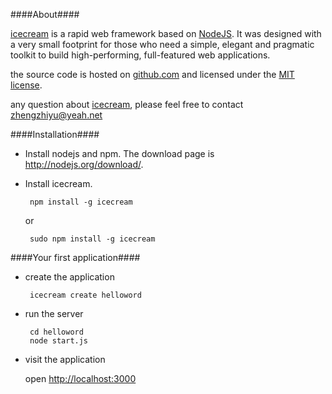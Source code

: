 ####About####

[icecream](http://github.com/zhiyu/icecream) is a rapid web framework based on [NodeJS](http://nodejs.org). It was designed with a very small footprint for those who need a simple, elegant and pragmatic toolkit to build high-performing, full-featured web applications.

the source code is hosted on [github.com](http://github.com/zhiyu/icecream) and licensed under the [MIT license](http://opensource.org/licenses/mit-license.php).

any question about [icecream](http://github.com/zhiyu/icecream), please feel free to contact zhengzhiyu@yeah.net

####Installation####
  * Install nodejs and npm. The download page is http://nodejs.org/download/. 
  * Install icecream. 
      
         npm install -g icecream 
    or
         
         sudo npm install -g icecream     

####Your first application####
  
  * create the application
  
         icecream create helloword
         
  * run the server
         
         cd helloword
         node start.js

  * visit the application 
         
     open [http://localhost:3000](http://localhost:3000)       

